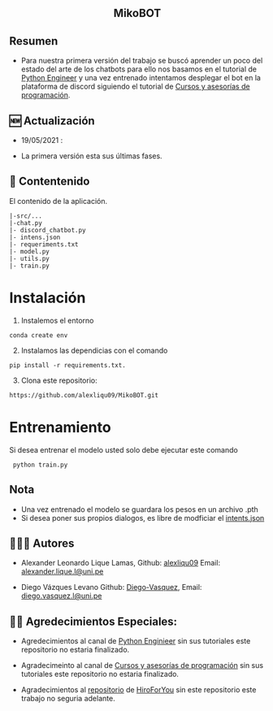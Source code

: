 <h2 align="center">
<p>  MikoBOT </p>
</h2>
<h2 align="center">
</h2>

## Resumen 
* Para nuestra primera versión del trabajo se buscó aprender un poco del estado del arte de los chatbots para ello nos basamos  en el tutorial de [Python Engineer](https://www.youtube.com/watch?v=RpWeNzfSUHw) y una vez entrenado intentamos desplegar el bot en la plataforma de discord siguiendo el tutorial de [Cursos y asesorías de programación](https://www.youtube.com/watch?v=iZcDF3FGOcA&t=1001s).

## 🆕 Actualización
 
 - 19/05/2021 :

 - La primera versión esta sus últimas fases.

 ## 📖 Contentenido
El contenido de la aplicación.

```
|-src/...
|-chat.py
|- discord_chatbot.py
|- intens.json
|- requeriments.txt
|- model.py
|- utils.py
|- train.py
```
# Instalación

1. Instalemos el entorno
```
conda create env
```
2. Instalamos las dependicias con el comando
```
pip install -r requirements.txt.
```
3. Clona este repositorio:
```
https://github.com/alexliqu09/MikoBOT.git
```

# Entrenamiento 

Si desea entrenar el modelo usted solo debe ejecutar este comando
```
 python train.py
```
## Nota
- Una vez entrenado el modelo se guardara los pesos en un archivo .pth
- Si desea poner sus propios dialogos, es libre de modficiar el [intents.json](https://github.com/alexliqu09/MikoBOT/blob/main/intents.json)

## 👨🏽‍💻 Autores

* Alexander Leonardo Lique Lamas, Github: [alexliqu09](https://github.com/alexliqu09) Email: alexander.lique.l@uni.pe

* Diego Vázques Levano Github: [Diego-Vasquez](https://github.com/Diego-Vasquez), Email: diego.vasquez.l@uni.pe  


## 🙏🏽 Agredecimientos Especiales:

- Agredecimientos al canal de [Python Enginieer](https://www.youtube.com/channel/UCbXgNpp0jedKWcQiULLbDTA) sin sus tutoriales este repositorio no estaria finalizado.

- Agradecimeinto al canal de [Cursos y asesorías de programación](https://www.youtube.com/channel/UCwJWMXB5iJNmbhSmX3soIhQ) sin sus tutoriales este repositorio no estaria finalizado.

- Agradecimientos al [repositorio](https://github.com/HiroForYou/PyTorch-Chatbot) de [HiroForYou](https://github.com/HiroForYou) sin este repositorio este trabajo no seguria adelante.